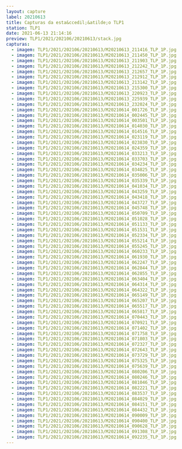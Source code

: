 ```yaml
---
layout: capture
label: 20210613
title: Capturas da esta&ccedil;&atilde;o TLP1
station: TLP1
date: 2021-06-13 21:14:16
preview: TLP1/2021/202106/20210613/stack.jpg
capturas:
  - imagem: TLP1/2021/202106/20210613/M20210613_211416_TLP_1P.jpg
  - imagem: TLP1/2021/202106/20210613/M20210613_211450_TLP_1P.jpg
  - imagem: TLP1/2021/202106/20210613/M20210613_211903_TLP_1P.jpg
  - imagem: TLP1/2021/202106/20210613/M20210613_212242_TLP_1P.jpg
  - imagem: TLP1/2021/202106/20210613/M20210613_212657_TLP_1P.jpg
  - imagem: TLP1/2021/202106/20210613/M20210613_212912_TLP_1P.jpg
  - imagem: TLP1/2021/202106/20210613/M20210613_213142_TLP_1P.jpg
  - imagem: TLP1/2021/202106/20210613/M20210613_215300_TLP_1P.jpg
  - imagem: TLP1/2021/202106/20210613/M20210613_220923_TLP_1P.jpg
  - imagem: TLP1/2021/202106/20210613/M20210613_225939_TLP_1P.jpg
  - imagem: TLP1/2021/202106/20210613/M20210613_232024_TLP_1P.jpg
  - imagem: TLP1/2021/202106/20210613/M20210614_001726_TLP_1P.jpg
  - imagem: TLP1/2021/202106/20210613/M20210614_002445_TLP_1P.jpg
  - imagem: TLP1/2021/202106/20210613/M20210614_003501_TLP_1P.jpg
  - imagem: TLP1/2021/202106/20210613/M20210614_014030_TLP_1P.jpg
  - imagem: TLP1/2021/202106/20210613/M20210614_014516_TLP_1P.jpg
  - imagem: TLP1/2021/202106/20210613/M20210614_023119_TLP_1P.jpg
  - imagem: TLP1/2021/202106/20210613/M20210614_023830_TLP_1P.jpg
  - imagem: TLP1/2021/202106/20210613/M20210614_024359_TLP_1P.jpg
  - imagem: TLP1/2021/202106/20210613/M20210614_033213_TLP_1P.jpg
  - imagem: TLP1/2021/202106/20210613/M20210614_033703_TLP_1P.jpg
  - imagem: TLP1/2021/202106/20210613/M20210614_034234_TLP_1P.jpg
  - imagem: TLP1/2021/202106/20210613/M20210614_034825_TLP_1P.jpg
  - imagem: TLP1/2021/202106/20210613/M20210614_035006_TLP_1P.jpg
  - imagem: TLP1/2021/202106/20210613/M20210614_035339_TLP_1P.jpg
  - imagem: TLP1/2021/202106/20210613/M20210614_041034_TLP_1P.jpg
  - imagem: TLP1/2021/202106/20210613/M20210614_043259_TLP_1P.jpg
  - imagem: TLP1/2021/202106/20210613/M20210614_043418_TLP_1P.jpg
  - imagem: TLP1/2021/202106/20210613/M20210614_043727_TLP_1P.jpg
  - imagem: TLP1/2021/202106/20210613/M20210614_045748_TLP_1P.jpg
  - imagem: TLP1/2021/202106/20210613/M20210614_050709_TLP_1P.jpg
  - imagem: TLP1/2021/202106/20210613/M20210614_051028_TLP_1P.jpg
  - imagem: TLP1/2021/202106/20210613/M20210614_051133_TLP_1P.jpg
  - imagem: TLP1/2021/202106/20210613/M20210614_051531_TLP_1P.jpg
  - imagem: TLP1/2021/202106/20210613/M20210614_052334_TLP_1P.jpg
  - imagem: TLP1/2021/202106/20210613/M20210614_055214_TLP_1P.jpg
  - imagem: TLP1/2021/202106/20210613/M20210614_055245_TLP_1P.jpg
  - imagem: TLP1/2021/202106/20210613/M20210614_060233_TLP_1P.jpg
  - imagem: TLP1/2021/202106/20210613/M20210614_061930_TLP_1P.jpg
  - imagem: TLP1/2021/202106/20210613/M20210614_062247_TLP_1P.jpg
  - imagem: TLP1/2021/202106/20210613/M20210614_062844_TLP_1P.jpg
  - imagem: TLP1/2021/202106/20210613/M20210614_062855_TLP_1P.jpg
  - imagem: TLP1/2021/202106/20210613/M20210614_063404_TLP_1P.jpg
  - imagem: TLP1/2021/202106/20210613/M20210614_064314_TLP_1P.jpg
  - imagem: TLP1/2021/202106/20210613/M20210614_064322_TLP_1P.jpg
  - imagem: TLP1/2021/202106/20210613/M20210614_065149_TLP_1P.jpg
  - imagem: TLP1/2021/202106/20210613/M20210614_065207_TLP_1P.jpg
  - imagem: TLP1/2021/202106/20210613/M20210614_065517_TLP_1P.jpg
  - imagem: TLP1/2021/202106/20210613/M20210614_065817_TLP_1P.jpg
  - imagem: TLP1/2021/202106/20210613/M20210614_070443_TLP_1P.jpg
  - imagem: TLP1/2021/202106/20210613/M20210614_070921_TLP_1P.jpg
  - imagem: TLP1/2021/202106/20210613/M20210614_071402_TLP_1P.jpg
  - imagem: TLP1/2021/202106/20210613/M20210614_071758_TLP_1P.jpg
  - imagem: TLP1/2021/202106/20210613/M20210614_071803_TLP_1P.jpg
  - imagem: TLP1/2021/202106/20210613/M20210614_072327_TLP_1P.jpg
  - imagem: TLP1/2021/202106/20210613/M20210614_072643_TLP_1P.jpg
  - imagem: TLP1/2021/202106/20210613/M20210614_073729_TLP_1P.jpg
  - imagem: TLP1/2021/202106/20210613/M20210614_075325_TLP_1P.jpg
  - imagem: TLP1/2021/202106/20210613/M20210614_075639_TLP_1P.jpg
  - imagem: TLP1/2021/202106/20210613/M20210614_080206_TLP_1P.jpg
  - imagem: TLP1/2021/202106/20210613/M20210614_080246_TLP_1P.jpg
  - imagem: TLP1/2021/202106/20210613/M20210614_081046_TLP_1P.jpg
  - imagem: TLP1/2021/202106/20210613/M20210614_082221_TLP_1P.jpg
  - imagem: TLP1/2021/202106/20210613/M20210614_083537_TLP_1P.jpg
  - imagem: TLP1/2021/202106/20210613/M20210614_084029_TLP_1P.jpg
  - imagem: TLP1/2021/202106/20210613/M20210614_084151_TLP_1P.jpg
  - imagem: TLP1/2021/202106/20210613/M20210614_084432_TLP_1P.jpg
  - imagem: TLP1/2021/202106/20210613/M20210614_090009_TLP_1P.jpg
  - imagem: TLP1/2021/202106/20210613/M20210614_090400_TLP_1P.jpg
  - imagem: TLP1/2021/202106/20210613/M20210614_090628_TLP_1P.jpg
  - imagem: TLP1/2021/202106/20210613/M20210614_091308_TLP_1P.jpg
  - imagem: TLP1/2021/202106/20210613/M20210614_092235_TLP_1P.jpg
---
```

